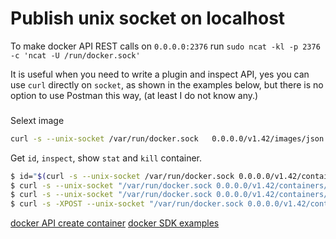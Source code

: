 # Publish unix socket on localhost
To make docker API REST calls on `0.0.0.0:2376` run `sudo ncat -kl -p 2376 -c 'ncat -U /run/docker.sock'`

It is useful when you need to write a plugin and inspect API, yes you can use `curl` directly on `socket`, as shown in the examples below, but there is no option to use Postman this way, (at least I do not know any.)
###  
Selext image
```bash
curl -s --unix-socket /var/run/docker.sock   0.0.0.0/v1.42/images/json | jq -r '.[] | select(.RepoTags[] | test("alpine:*")) | .RepoTags[0]'
```
Get `id`, `inspect`, show `stat` and `kill` container.
```bash
$ id="$(curl -s --unix-socket /var/run/docker.sock 0.0.0.0/v1.42/containers/json | jq -r '.[0].Id')"
$ curl -s --unix-socket "/var/run/docker.sock 0.0.0.0/v1.42/containers/${id}/json"
$ curl -s --unix-socket "/var/run/docker.sock 0.0.0.0/v1.42/containers/${id}/stats" 
$ curl -s -XPOST --unix-socket "/var/run/docker.sock 0.0.0.0/v1.42/containers/${id}/kill"
```
[docker API create container](https://docs.docker.com/engine/api/v1.42/#tag/Container/operation/ContainerCreate)
[docker SDK examples](https://docs.docker.com/engine/api/sdk/examples/)

